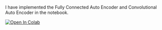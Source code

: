 I have implemented the Fully Connected Auto Encoder and Convolutional Auto Encoder in the notebook.

[![Open In Colab](https://colab.research.google.com/assets/colab-badge.svg)]([https://colab.research.google.com/github/USERNAME/REPOSITORY/blob/BRANCH/PATH_TO_NOTEBOOK](https://colab.research.google.com/drive/1gmkPbyqdV6f5WdirctAuTcecW7OYCEiB?usp=sharing))

